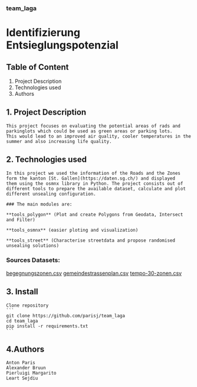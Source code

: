 ### team_laga

# Identifizierung Entsieglungspotenzial

## Table of Content
1. Project Description
2. Technologies used
3. Authors


## 1. Project Description
    This project focuses on evaluating the potential areas of rads and parkinglots which could be used as green areas or parking lots.
    This would lead to an improved air quality, cooler temperatures in the summer and also increasing life quality.

## 2. Technologies used
    In this project we used the information of the Roads and the Zones form the kanton [St. Gallen](https://daten.sg.ch/) and displayed
    them using the osmnx library in Python. The project consists out of different tools to prepare the available dataset, calculate and plot 
    different unsealing configuration. 
    
    ### The main modules are:
    
    **tools_polygon** (Plot and create Polygons from Geodata, Intersect and Filter)
        
    **tools_osmnx** (easier ploting and visualization)
        
    **tools_street** (Characterise streetdata and propose randomised unsealing solutions)
        
    
### Sources Datasets: 
[begegnungszonen.csv](https://daten.sg.ch/explore/dataset/begegnungszonen%40stadt-stgallen/export/?disjunctive.gebiet&dataChart=eyJxdWVyaWVzIjpbeyJjaGFydHMiOlt7InR5cGUiOiJjb2x1bW4iLCJmdW5jIjoiQ09VTlQiLCJzY2llbnRpZmljRGlzcGxheSI6dHJ1ZSwiY29sb3IiOiIjZmYwMDAwIn1dLCJ4QXhpcyI6InJlYWxpc2llcnQiLCJtYXhwb2ludHMiOiIiLCJ0aW1lc2NhbGUiOiJ5ZWFyIiwic29ydCI6IiIsImNvbmZpZyI6eyJkYXRhc2V0IjoiYmVnZWdudW5nc3pvbmVuQHN0YWR0LXN0Z2FsbGVuIiwib3B0aW9ucyI6eyJkaXNqdW5jdGl2ZS5nZWJpZXQiOnRydWV9fX1dLCJkaXNwbGF5TGVnZW5kIjp0cnVlLCJhbGlnbk1vbnRoIjp0cnVlfQ%3D%3D)
[gemeindestrassenplan.csv](https://daten.sg.ch/explore/dataset/gemeindestrassenplan%40stadt-stgallen/export/?disjunctive.strassenkl&disjunctive.strassenna&disjunctive.strassennr)
[tempo-30-zonen.csv](https://daten.sg.ch/explore/dataset/tempo-30-zonen%40stadt-stgallen/export/)

## 3. Install
    Clone repository 
    ```
    git clone https://github.com/parisj/team_laga
    cd team_laga
    pip install -r requirements.txt
    ```
    
## 4.Authors
    Anton Paris
    Alexander Bruun
    Pierluigi Margarito
    Leart Sejdiu
